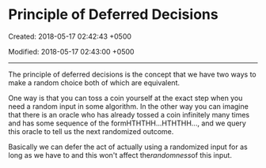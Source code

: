 # Principle of Deferred Decisions

Created: 2018-05-17 02:42:43 +0500

Modified: 2018-05-17 02:43:00 +0500

---

The principle of deferred decisions is the concept that we have two ways to make a random choice both of which are equivalent.

One way is that you can toss a coin yourself at the exact step when you need a random input in some algorithm. In the other way you can imagine that there is an oracle who has already tossed a coin infinitely many times and has some sequence of the formHTHTHH...HTHTHH..., and we query this oracle to tell us the next randomized outcome.

Basically we can defer the act of actually using a randomized input for as long as we have to and this won't affect the*randomness*of this input.
